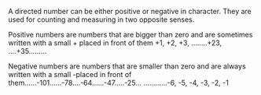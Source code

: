 A directed number can be either positive or negative in character. They
are used for counting and measuring in two opposite senses.

Positive numbers are numbers that are bigger than zero and are sometimes
written with a small + placed in front of them <span>+1, +2, +3,
........+23, ....+35.........</span>

Negative numbers are numbers that are smaller than zero and are always
written with a small -placed in front of
them<span>......-101......-78....-64......-47.....-25... ............-6,
-5, -4, -3, -2, -1</span>

